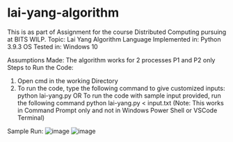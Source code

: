 # lai-yang-algorithm
This is as part of Assignment for the course Distributed Computing pursuing at BITS WILP.
Topic: Lai Yang Algorithm
Language Implemented in: Python 3.9.3
OS Tested in: Windows 10

Assumptions Made: The algorithm works for 2 processes P1 and P2 only
Steps to Run the Code:
1. Open cmd in the working Directory
2. To run the code, type the following command to give customized inputs:
              python lai-yang.py
OR To run the code with sample input provided, run the following command
              python lai-yang.py < input.txt  (Note: This works in Command Prompt only and not in Windows Power Shell or VSCode Terminal)
              
Sample Run:
![image](https://user-images.githubusercontent.com/14028494/114838853-c05e8b00-9df2-11eb-8114-4adbe0d6ba83.png)
![image](https://user-images.githubusercontent.com/14028494/114838945-d704e200-9df2-11eb-918e-f931e32d2362.png)

              
